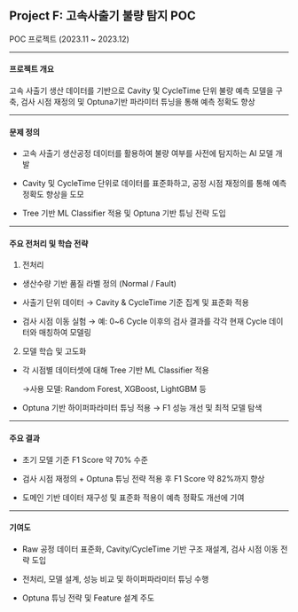 ## Project F: 고속사출기 불량 탐지 POC

POC 프로젝트 (2023.11 ~ 2023.12)

--- 

#### 프로젝트 개요

고속 사출기 생산 데이터를 기반으로 Cavity 및 CycleTime 단위 불량 예측 모델을 구축, 검사 시점 재정의 및 Optuna기반 파라미터 튜닝을 통해 예측 정확도 향상

---

#### 문제 정의

- 고속 사출기 생산공정 데이터를 활용하여 불량 여부를 사전에 탐지하는 AI 모델 개발

- Cavity 및 CycleTime 단위로 데이터를 표준화하고, 공정 시점 재정의를 통해 예측 정확도 향상을 도모

- Tree 기반 ML Classifier 적용 및 Optuna 기반 튜닝 전략 도입

---

#### 주요 전처리 및 학습 전략

1. 전처리
   
- 생산수량 기반 품질 라벨 정의 (Normal / Fault)

- 사출기 단위 데이터 → Cavity & CycleTime 기준 집계 및 표준화 적용

- 검사 시점 이동 실험
→ 예: 0~6 Cycle 이후의 검사 결과를 각각 현재 Cycle 데이터와 매칭하여 모델링

2. 모델 학습 및 고도화
   
- 각 시점별 데이터셋에 대해 Tree 기반 ML Classifier 적용

   →사용 모델: Random Forest, XGBoost, LightGBM 등

- Optuna 기반 하이퍼파라미터 튜닝 적용
   → F1 성능 개선 및 최적 모델 탐색

---

#### 주요 결과

- 초기 모델 기준 F1 Score 약 70% 수준

- 검사 시점 재정의 + Optuna 튜닝 전략 적용 후  F1 Score 약 82%까지 향상

- 도메인 기반 데이터 재구성 및 표준화 적용이 예측 정확도 개선에 기여

--- 

#### 기여도
- Raw 공정 데이터 표준화, Cavity/CycleTime 기반 구조 재설계, 검사 시점 이동 전략 도입

- 전처리, 모델 설계, 성능 비교 및 하이퍼파라미터 튜닝 수행

- Optuna 튜닝 전략 및 Feature 설계 주도

  



